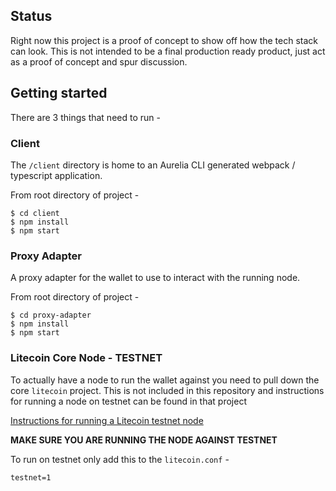 ## Status

Right now this project is a proof of concept to show off how the tech stack can look.  This is not intended to be a final production ready product, just act as a proof of concept and spur discussion.

## Getting started

There are 3 things that need to run -

### Client

The `/client` directory is home to an Aurelia CLI generated webpack / typescript application.

From root directory of project -

```
$ cd client
$ npm install
$ npm start
```

### Proxy Adapter

A proxy adapter for the wallet to use to interact with the running node.

From root directory of project -
```
$ cd proxy-adapter
$ npm install
$ npm start
```

### Litecoin Core Node - TESTNET

To actually have a node to run the wallet against you need to pull down the core `litecoin` project.
This is not included in this repository and instructions for running a node on testnet can be found in that project

[Instructions for running a Litecoin testnet node](https://github.com/litecoin-project/litecoin/blob/master/doc/README.md#building)

**MAKE SURE YOU ARE RUNNING THE NODE AGAINST TESTNET**

To run on testnet only add this to the `litecoin.conf` -

```
testnet=1
```

